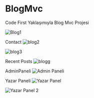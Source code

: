# BlogMvc

Code First Yaklaşımıyla Blog Mvc Projesi

![Blog1](https://user-images.githubusercontent.com/84031734/211216962-92cc7629-a49b-4ea5-af90-a4deb4732875.png)

Contact
![blog2](https://user-images.githubusercontent.com/84031734/211216997-105ad656-604a-49d8-97bd-ca0bf8d7d31a.png)


![blog3](https://user-images.githubusercontent.com/84031734/211217004-1c0348d5-30bd-4e51-bdbd-8aca8e1147b0.png)

Recent Posts
![blogg](https://user-images.githubusercontent.com/84031734/211217028-f7c0a0c1-9684-414e-8a01-2093c2b983b1.png)

AdminPaneli
![Admin Paneli](https://user-images.githubusercontent.com/84031734/211217044-1ef94753-083e-42d4-90ed-f1f13943a126.png)

Yazar Paneli
![Yazar Panel](https://user-images.githubusercontent.com/84031734/211217065-db6bb0af-8bd6-4ecf-a2e3-6aae5511d294.png)

![Yazar Panel 2](https://user-images.githubusercontent.com/84031734/211217068-1c09804c-a576-4c72-9156-176910f07d3c.png)
